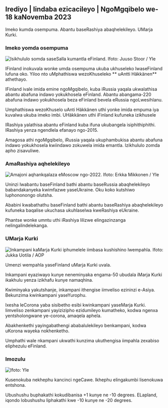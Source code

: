 ## Irediyo \| Iindaba ezicacileyo \| NgoMgqibelo we-18 kaNovemba 2023

Imeko kumda osempuma. Abantu baseRashiya abaqhelekileyo. UMarja Kurki.

### Imeko yomda osempuma

![Isikhululo somda saseSalla kumantla eFinland. Ifoto: Juuso Stoor / Yle](https://images.cdn.yle.fi/image/upload/c_crop,h_3033,w_5392,x_0,y_144/ar_1.7777777777777777,c_fill,g_faces,h_p/0r_1.q_auto:eco/f_auto/fl_lossy/v1700230392/39-1202451655773834805e)

IFinland inokuvala wonke umda osempuma ukuba ukhuseleko lwaseFinland lufuna oko. Yiloo nto uMphathiswa wezoKhuseleko ** uAntti Häkkänen** athethayo.

IFinland ivale imida emine ngoMgqibelo, kuba iRussia yaqala ukwalathisa abantu abafuna indawo yokukhosela eFinland. Abantu abangama-220 abafuna indawo yokukhosela beza eFinland bevela eRussia ngoLwesihlanu.

Umphathiswa wezoKhuselo uAnti Häkkänen uthi yonke imida empuma iya kuvalwa ukuba imeko imbi. UHäkkänen uthi iFinland kufuneka izikhusele

IRashiya yalathisa abantu eFinland kuba ifuna ukubangela isiphithiphithi. IRashiya yenza ngendlela efanayo ngo-2015.

Amagosa athi ngoMgqibelo, iRussia yaqala ukuphambukisa abantu abafuna indawo yokukhosela kwiindawo zokuwela imida emantla. Izikhululo zomda apho zisavuliwe.

### AmaRashiya aqhelekileyo

![Amajoni aqhankqalaza eMoscow ngo-2022. Ifoto: Erkka Mikkonen / Yle](https://images.cdn.yle.fi/image/upload/c_crop,h_2250,w_4000,x_0,y_620/ar_1.7777777777,7_faces,h_675,w_1200/dpr_1.0/q_auto:eco/f_auto/fl_lossy/v1652081791/39-9521386278c4035763b)

Uninzi lwabantu baseFinland bathi abantu baseRussia abaqhelekileyo babandakanyeka kwimfazwe yaseUkraine. Oku koko kutshiwo luphononongo olutsha.

Ababini kwabathathu baseFinland bathi abantu baseRashiya abaqhelekileyo kufuneka baqalise ukuchasa ukuhlaselwa kweRashiya eUkraine.

Phantse wonke umntu uthi iRashiya lilizwe elingazinzanga nelingalindelekanga.

### UMarja Kurki

![Inkampani kaMarja Kurki iphumelele iimbasa kushishino lwempahla. Ifoto: Jukka Uotila / AOP](https://images.cdn.yle.fi/image/upload/c_crop,h_2089,w_3715,x_1,y_0/ar_1.7777777777777777,c_fill,g_faces,h_62_0/0.q_auto:eco/f_auto/fl_lossy/v1700215518/39-120216565573a69289c3)

Umenzi wempahla yaseFinland uMarja Kurki uvala.

Inkampani eyaziwayo kunye neneminyaka engama-50 ubudala iMarja Kurki ikakhulu yenza izikhafu kunye namaqhina.

Kwiminyaka yakutshanje, inkampani ithengise iimveliso ezininzi e-Asiya. Bekunzima kwinkampani yaseYurophu.

Ixesha leCorona yaba sisibetho esibi kwinkampani yaseMarja Kurki. Iimveliso zenkampani yayizizipho ezidumileyo kumatheko, kodwa ngenxa yentsholongwane ye-corona, amaqela aphela.

Abakhenkethi yayingabathengi ababalulekileyo benkampani, kodwa uKorona wayeka nokhenketho.

Umphathi wale nkampani ukwathi kunzima ukuthengisa iimpahla zexabiso eliphezulu eFinland.

### Imozulu

![ Ifoto: Yle](https://images.cdn.yle.fi/image/upload/c_crop,h_1080,w_1919,x_0,y_0/ar_1.7777777777777777,c_fill,g_faces,h_675/0_pq2uto.:eco/f_auto/fl_lossy/v1700323494/39-12028456558e083321cf)

Kusenokuba nekhephu kancinci ngeCawe. Ikhephu elingakumbi lisenokuwa entshona.

Ubushushu buphakathi kokudibanisa +1 kunye ne -10 degrees. ELapland, iqondo lobushushu liphakathi kwe -10 kunye ne -20 degrees.